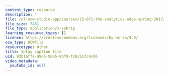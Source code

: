 ```yaml
---
content_type: resource
description: ''
file: /ol-ocw-studio-app/courses/15-071-the-analytics-edge-spring-2017/93b1aff8d9e550a585f9fcbcb17c4cd6_4YP38f2u36E.vtt
file_size: 7481
file_type: application/x-subrip
learning_resource_types: []
license: https://creativecommons.org/licenses/by-nc-sa/4.0/
ocw_type: OCWFile
resourcetype: Other
title: 3play caption file
uid: 93b1aff8-d9e5-50a5-85f9-fcbcb17c4cd6
video_metadata:
  youtube_id: null
---
```

